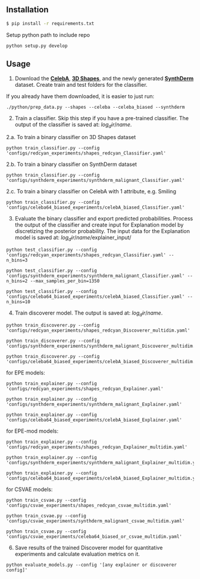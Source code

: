 ## Installation
```bash
$ pip install -r requirements.txt
```

Setup python path to include repo
```
python setup.py develop
```

## Usage
1. Download the [**CelebA**](https://www.kaggle.com/jessicali9530/celeba-dataset), [**3D Shapes**](https://github.com/deepmind/3d-shapes), and the newly generated [**SynthDerm**](https://affect.media.mit.edu/dissect/synthderm) dataset. Create train and test folders for the classifier.  

If you already have them downloaded, it is easier to just run:
```
./python/prep_data.py --shapes --celeba --celeba_biased --synthderm
```

2. Train a classifier. Skip this step if you have a pre-trained classifier. The output of the classifier is saved at: $log_dir$/$name$. 

2.a. To train a binary classifier on 3D Shapes dataset
```
python train_classifier.py --config 'configs/redcyan_experiments/shapes_redcyan_Classifier.yaml'
```
2.b. To train a binary classifier on SynthDerm dataset
```
python train_classifier.py --config 'configs/synthderm_experiments/synthderm_malignant_Classifier.yaml'
```

2.c. To train a binary classifier on CelebA with 1 attribute, e.g. Smiling
```
python train_classifier.py --config 'configs/celeba64_biased_experiments/celebA_biased_Classifier.yaml'
```

3. Evaluate the binary classifier and export predicted probabilities. 
Process the output of the classifier and create input for Explanation model by discretizing the posterior probability.
The input data for the Explanation model is saved at: $log_dir$/$name$/explainer_input/
```
python test_classifier.py --config 'configs/redcyan_experiments/shapes_redcyan_Classifier.yaml' --n_bins=3

python test_classifier.py --config 'configs/synthderm_experiments/synthderm_malignant_Classifier.yaml' --n_bins=2 --max_samples_per_bin=1350

python test_classifier.py --config 'configs/celeba64_biased_experiments/celebA_biased_Classifier.yaml' --n_bins=10
```

4. Train discoverer model. The output is saved at: $log_dir$/$name$.

```
python train_discoverer.py --config 'configs/redcyan_experiments/shapes_redcyan_Discoverer_multidim.yaml'

python train_discoverer.py --config 'configs/synthderm_experiments/synthderm_malignant_Discoverer_multidim.yaml'

python train_discoverer.py --config 'configs/celeba64_biased_experiments/celebA_biased_Discoverer_multidim.yaml'
```

for EPE models:

```
python train_explainer.py --config 'configs/redcyan_experiments/shapes_redcyan_Explainer.yaml'

python train_explainer.py --config 'configs/synthderm_experiments/synthderm_malignant_Explainer.yaml'

python train_explainer.py --config 'configs/celeba64_biased_experiments/celebA_biased_Explainer.yaml'
```

for EPE-mod models:

```
python train_explainer.py --config 'configs/redcyan_experiments/shapes_redcyan_Explainer_multidim.yaml'

python train_explainer.py --config 'configs/synthderm_experiments/synthderm_malignant_Explainer_multidim.yaml'

python train_explainer.py --config 'configs/celeba64_biased_experiments/celebA_biased_Explainer_multidim.yaml'
```

for CSVAE models:

```
python train_csvae.py --config 'configs/csvae_experiments/shapes_redcyan_csvae_multidim.yaml'

python train_csvae.py --config 'configs/csvae_experiments/synthderm_malignant_csvae_multidim.yaml'

python train_csvae.py --config 'configs/csvae_experiments/celeba64_biased_or_csvae_multidim.yaml'
```

6. Save results of the trained Discoverer model for quantitative experiments and calculate evaluation metrics on it.
```
python evaluate_models.py --config '[any explainer or discoverer config]'
```
